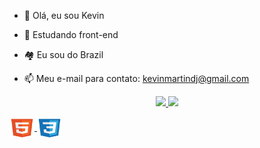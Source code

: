- 👋 Olá, eu sou Kevin

- 🌱 Estudando front-end
- 🏘️ Eu sou do Brazil
- 📫 Meu e-mail para contato: kevinmartindj@gmail.com

<div align="center">
  <a href="https://github.com/kevinsmcfly">
  <img height="180em" src="https://github-readme-stats.vercel.app/api?username=kevinsmcfly&show_icons=true&theme=dark&include_all_commits=true&count_private=true"/>
  <img height="180em" src="https://github-readme-stats.vercel.app/api/top-langs/?username=kevinsmcfly&layout=compact&langs_count=7&theme=dark"/>
</div>

<div style="display: inline_block"><br>
  <img align="center" alt="Kevin-HTML" height="30" width="40" src="https://raw.githubusercontent.com/devicons/devicon/master/icons/html5/html5-original.svg">
  <img align="center" alt="Kevin-CSS" height="30" width="40" src="https://raw.githubusercontent.com/devicons/devicon/master/icons/css3/css3-original.svg">
</div>

<div>

</div>
